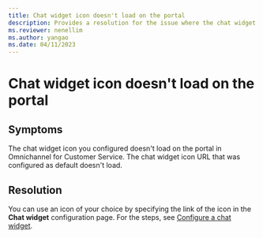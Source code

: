 ```yaml
---
title: Chat widget icon doesn't load on the portal
description: Provides a resolution for the issue where the chat widget icon doesn't load on the portal in Omnichannel for Customer Service.
ms.reviewer: nenellim
ms.author: yangao
ms.date: 04/11/2023
---
```

# Chat widget icon doesn't load on the portal

## Symptoms

The chat widget icon you configured doesn't load on the portal in Omnichannel for Customer Service. The chat widget icon URL that was configured as default doesn't load.

## Resolution

You can use an icon of your choice by specifying the link of the icon in the **Chat widget** configuration page. For the steps, see [Configure a chat widget](/dynamics365/customer-service/add-chat-widget#configure-a-chat-widget).
